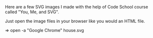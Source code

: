 Here are a few SVG images I made with the help of Code School course called "You, Me, and SVG".

Just open the image files in your browser like you would an HTML file.

=> open -a "Google Chrome" house.svg 
